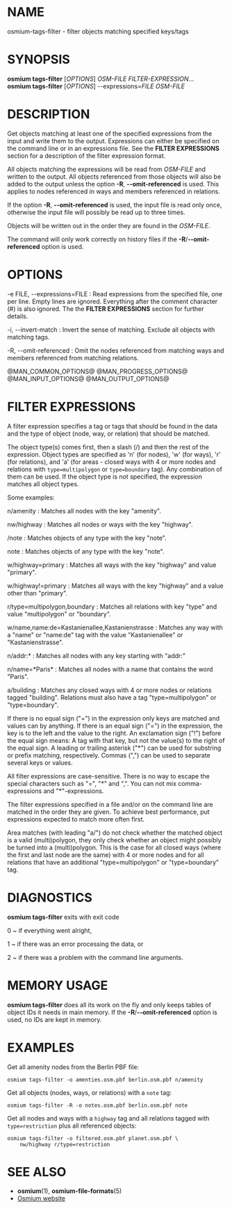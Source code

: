 
# NAME

osmium-tags-filter - filter objects matching specified keys/tags


# SYNOPSIS

**osmium tags-filter** \[*OPTIONS*\] *OSM-FILE* *FILTER-EXPRESSION*...\
**osmium tags-filter** \[*OPTIONS*\] --expressions=*FILE* *OSM-FILE*


# DESCRIPTION

Get objects matching at least one of the specified expressions from the input
and write them to the output. Expressions can either be specified on the
command line or in an expressions file. See the **FILTER EXPRESSIONS** section
for a description of the filter expression format.

All objects matching the expressions will be read from *OSM-FILE* and written
to the output. All objects referenced from those objects will also be added
to the output unless the option **-R**, **--omit-referenced** is used. This
applies to nodes referenced in ways and members referenced in relations.

If the option **-R**, **--omit-referenced** is used, the input file is read
only once, otherwise the input file will possibly be read up to three times.

Objects will be written out in the order they are found in the *OSM-FILE*.

The command will only work correctly on history files if the
**-R**/**--omit-referenced** option is used.


# OPTIONS

-e FILE, --expressions=FILE
:   Read expressions from the specified file, one per line. Empty lines are
    ignored. Everything after the comment character (#) is also ignored. The
    the **FILTER EXPRESSIONS** section for further details.

-i, --invert-match
:   Invert the sense of matching. Exclude all objects with matching tags.

-R, --omit-referenced
:   Omit the nodes referenced from matching ways and members referenced from
    matching relations.

@MAN_COMMON_OPTIONS@
@MAN_PROGRESS_OPTIONS@
@MAN_INPUT_OPTIONS@
@MAN_OUTPUT_OPTIONS@


# FILTER EXPRESSIONS

A filter expression specifies a tag or tags that should be found in the data
and the type of object (node, way, or relation) that should be matched.

The object type(s) comes first, then a slash (/) and then the rest of the
expression. Object types are specified as 'n' (for nodes), 'w' (for ways),
'r' (for relations), and 'a' (for areas - closed ways with 4 or more nodes and
relations with `type=multipolygon` or `type=boundary` tag). Any combination of
them can be used. If the object type is not specified, the expression matches
all object types.

Some examples:

n/amenity
:   Matches all nodes with the key "amenity".

nw/highway
:   Matches all nodes or ways with the key "highway".

/note
:   Matches objects of any type with the key "note".

note
:   Matches objects of any type with the key "note".

w/highway=primary
:   Matches all ways with the key "highway" and value "primary".

w/highway!=primary
:   Matches all ways with the key "highway" and a value other than "primary".

r/type=multipolygon,boundary
:   Matches all relations with key "type" and value "multipolygon" or "boundary".

w/name,name:de=Kastanienallee,Kastanienstrasse
:   Matches any way with a "name" or "name:de" tag with the value
    "Kastanienallee" or "Kastanienstrasse".

n/addr:\*
:   Matches all nodes with any key starting with "addr:"

n/name=\*Paris\*
:   Matches all nodes with a name that contains the word "Paris".

a/building
:   Matches any closed ways with 4 or more nodes or relations tagged
    "building". Relations must also have a tag "type=multipolygon" or
    "type=boundary".

If there is no equal sign ("=") in the expression only keys are matched and
values can by anything. If there is an equal sign ("=") in the expression, the
key is to the left and the value to the right. An exclamation sign ("!") before
the equal sign means: A tag with that key, but not the value(s) to the right of
the equal sign. A leading or trailing asterisk ("\*") can be used for substring
or prefix matching, respectively. Commas (",") can be used to separate several
keys or values.

All filter expressions are case-sensitive. There is no way to escape the
special characters such as "=", "\*" and ",". You can not mix
comma-expressions and "\*"-expressions.

The filter expressions specified in a file and/or on the command line are
matched in the order they are given. To achieve best performance, put
expressions expected to match more often first.

Area matches (with leading "a/") do not check whether the matched object is a
valid (multi)polygon, they only check whether an object might possibly be
turned into a (multi)polygon. This is the case for all closed ways (where the
first and last node are the same) with 4 or more nodes and for all relations
that have an additional "type=multipolygon" or "type=boundary" tag.


# DIAGNOSTICS

**osmium tags-filter** exits with exit code

0
  ~ if everything went alright,

1
  ~ if there was an error processing the data, or

2
  ~ if there was a problem with the command line arguments.


# MEMORY USAGE

**osmium tags-filter** does all its work on the fly and only keeps tables of
object IDs it needs in main memory. If the **-R**/**--omit-referenced** option
is used, no IDs are kept in memory.


# EXAMPLES

Get all amenity nodes from the Berlin PBF file:

    osmium tags-filter -o amenties.osm.pbf berlin.osm.pbf n/amenity

Get all objects (nodes, ways, or relations) with a `note` tag:

    osmium tags-filter -R -o notes.osm.pbf berlin.osm.pbf note

Get all nodes and ways with a `highway` tag and all relations tagged with
`type=restriction` plus all referenced objects:

    osmium tags-filter -o filtered.osm.pbf planet.osm.pbf \
        nw/highway r/type=restriction


# SEE ALSO

* **osmium**(1), **osmium-file-formats**(5)
* [Osmium website](https://osmcode.org/osmium-tool/)

